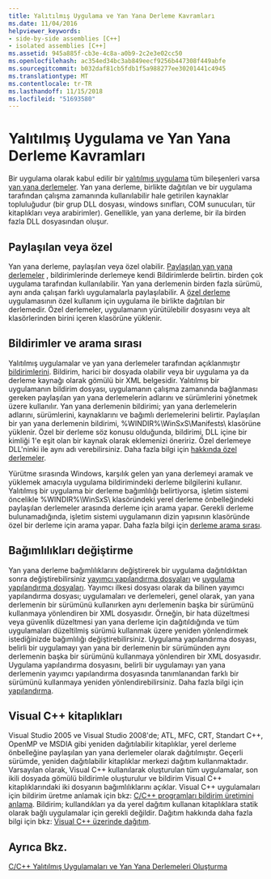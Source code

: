 ```yaml
---
title: Yalıtılmış Uygulama ve Yan Yana Derleme Kavramları
ms.date: 11/04/2016
helpviewer_keywords:
- side-by-side assemblies [C++]
- isolated assemblies [C++]
ms.assetid: 945a885f-cb3e-4c8a-a0b9-2c2e3e02cc50
ms.openlocfilehash: ac354ed34bc3ab849eecf9256b447308f449abfe
ms.sourcegitcommit: b032daf81cb5fdb1f5a988277ee30201441c4945
ms.translationtype: MT
ms.contentlocale: tr-TR
ms.lasthandoff: 11/15/2018
ms.locfileid: "51693580"
---
```

# <a name="concepts-of-isolated-applications-and-side-by-side-assemblies"></a>Yalıtılmış Uygulama ve Yan Yana Derleme Kavramları

Bir uygulama olarak kabul edilir bir [yalıtılmış uygulama](/windows/desktop/SbsCs/isolated-applications) tüm bileşenleri varsa [yan yana derlemeler](/windows/desktop/SbsCs/about-side-by-side-assemblies-). Yan yana derleme, birlikte dağıtılan ve bir uygulama tarafından çalışma zamanında kullanılabilir hale getirilen kaynaklar topluluğudur (bir grup DLL dosyası, windows sınıfları, COM sunucuları, tür kitaplıkları veya arabirimler). Genellikle, yan yana derleme, bir ila birden fazla DLL dosyasından oluşur.

## <a name="shared-or-private"></a>Paylaşılan veya özel

Yan yana derleme, paylaşılan veya özel olabilir. [Paylaşılan yan yana derlemeler](https://msdn.microsoft.com/library/aa375996.aspx) , bildirimlerinde derlemeye kendi Bildirimlerde belirtin. birden çok uygulama tarafından kullanılabilir. Yan yana derlemenin birden fazla sürümü, aynı anda çalışan farklı uygulamalarla paylaşılabilir. A [özel derleme](/windows/desktop/SbsCs/about-private-assemblies-) uygulamasının özel kullanım için uygulama ile birlikte dağıtılan bir derlemedir. Özel derlemeler, uygulamanın yürütülebilir dosyasını veya alt klasörlerinden birini içeren klasörüne yüklenir.

## <a name="manifests-and-search-order"></a>Bildirimler ve arama sırası

Yalıtılmış uygulamalar ve yan yana derlemeler tarafından açıklanmıştır [bildirimlerini](/windows/desktop/sbscs/manifests). Bildirim, harici bir dosyada olabilir veya bir uygulama ya da derleme kaynağı olarak gömülü bir XML belgesidir. Yalıtılmış bir uygulamanın bildirim dosyası, uygulamanın çalışma zamanında bağlanması gereken paylaşılan yan yana derlemelerin adlarını ve sürümlerini yönetmek üzere kullanılır. Yan yana derlemenin bildirimi; yan yana derlemelerin adlarını, sürümlerini, kaynaklarını ve bağımlı derlemelerini belirtir. Paylaşılan bir yan yana derlemenin bildirimi, %WINDIR%\WinSxS\Manifests\ klasörüne yüklenir. Özel bir derleme söz konusu olduğunda, bildirimi, DLL içine bir kimliği 1'e eşit olan bir kaynak olarak eklemenizi öneririz. Özel derlemeye DLL'ninki ile aynı adı verebilirsiniz. Daha fazla bilgi için [hakkında özel derlemeler](/windows/desktop/SbsCs/about-private-assemblies-).

Yürütme sırasında Windows, karşılık gelen yan yana derlemeyi aramak ve yüklemek amacıyla uygulama bildirimindeki derleme bilgilerini kullanır. Yalıtılmış bir uygulama bir derleme bağımlılığı belirtiyorsa, işletim sistemi öncelikle %WINDIR%\WinSxS\ klasöründeki yerel derleme önbelleğindeki paylaşılan derlemeler arasında derleme için arama yapar. Gerekli derleme bulunamadığında, işletim sistemi uygulamanın dizin yapısının klasöründe özel bir derleme için arama yapar. Daha fazla bilgi için [derleme arama sırası](/windows/desktop/SbsCs/assembly-searching-sequence).

## <a name="changing-dependencies"></a>Bağımlılıkları değiştirme

Yan yana derleme bağımlılıklarını değiştirerek bir uygulama dağıtıldıktan sonra değiştirebilirsiniz [yayımcı yapılandırma dosyaları](/windows/desktop/SbsCs/publisher-configuration-files) ve [uygulama yapılandırma dosyaları](/windows/desktop/SbsCs/application-configuration-files). Yayımcı ilkesi dosyası olarak da bilinen yayımcı yapılandırma dosyası; uygulamaları ve derlemeleri, genel olarak, yan yana derlemenin bir sürümünü kullanırken aynı derlemenin başka bir sürümünü kullanmaya yönlendiren bir XML dosyasıdır. Örneğin, bir hata düzeltmesi veya güvenlik düzeltmesi yan yana derleme için dağıtıldığında ve tüm uygulamaları düzeltilmiş sürümü kullanmak üzere yeniden yönlendirmek istediğinizde bağımlılığı değiştirebilirsiniz. Uygulama yapılandırma dosyası, belirli bir uygulamayı yan yana bir derlemenin bir sürümünden aynı derlemenin başka bir sürümünü kullanmaya yönlendiren bir XML dosyasıdır. Uygulama yapılandırma dosyasını, belirli bir uygulamayı yan yana derlemenin yayımcı yapılandırma dosyasında tanımlanandan farklı bir sürümünü kullanmaya yeniden yönlendirebilirsiniz. Daha fazla bilgi için [yapılandırma](/windows/desktop/SbsCs/configuration).

## <a name="visual-c-libraries"></a>Visual C++ kitaplıkları

Visual Studio 2005 ve Visual Studio 2008'de; ATL, MFC, CRT, Standart C++, OpenMP ve MSDIA gibi yeniden dağıtılabilir kitaplıklar, yerel derleme önbelleğine paylaşılan yan yana derlemeler olarak dağıtılmıştır. Geçerli sürümde, yeniden dağıtılabilir kitaplıklar merkezi dağıtım kullanmaktadır. Varsayılan olarak, Visual C++ kullanılarak oluşturulan tüm uygulamalar, son ikili dosyada gömülü bildirimle oluşturulur ve bildirim Visual C++ kitaplıklarındaki iki dosyanın bağımlılıklarını açıklar. Visual C++ uygulamaları için bildirim üretme anlamak için bkz: [C/C++ programları bildirim üretimini anlama](../build/understanding-manifest-generation-for-c-cpp-programs.md). Bildirim; kullandıkları ya da yerel dağıtım kullanan kitaplıklara statik olarak bağlı uygulamalar için gerekli değildir. Dağıtım hakkında daha fazla bilgi için bkz: [Visual C++ üzerinde dağıtım](../ide/deployment-in-visual-cpp.md).

## <a name="see-also"></a>Ayrıca Bkz.

[C/C++ Yalıtılmış Uygulamaları ve Yan Yana Derlemeleri Oluşturma](../build/building-c-cpp-isolated-applications-and-side-by-side-assemblies.md)